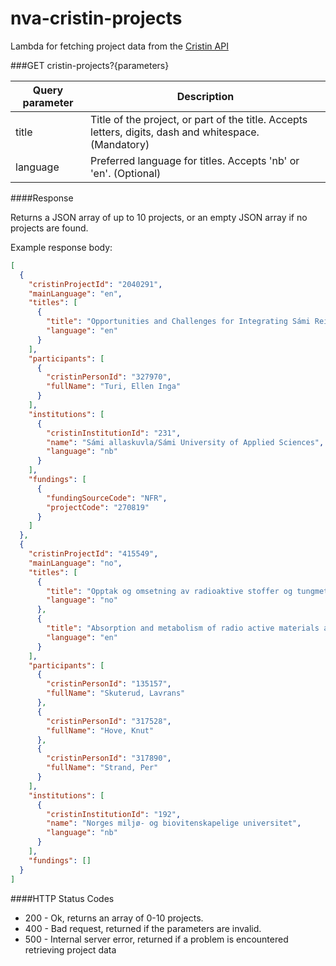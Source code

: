 # nva-cristin-projects

Lambda for fetching project data from the [Cristin API](https://api.cristin.no/v2/doc/index.html)


###GET cristin-projects?{parameters}

| Query parameter | Description |
| ------ | ------ |
| title | Title of the project, or part of the title. Accepts letters, digits, dash and whitespace. (Mandatory) |
| language | Preferred language for titles. Accepts 'nb' or 'en'. (Optional) |


####Response

Returns a JSON array of up to 10 projects, or an empty JSON array if no projects are found.

Example response body:

```json
[
  {
    "cristinProjectId": "2040291",
    "mainLanguage": "en",
    "titles": [
      {
        "title": "Opportunities and Challenges for Integrating Sámi Reindeer Herding Traditional Environmental Knowledge in Environmental Governance",
        "language": "en"
      }
    ],
    "participants": [
      {
        "cristinPersonId": "327970",
        "fullName": "Turi, Ellen Inga"
      }
    ],
    "institutions": [
      {
        "cristinInstitutionId": "231",
        "name": "Sámi allaskuvla/Sámi University of Applied Sciences",
        "language": "nb"
      }
    ],
    "fundings": [
      {
        "fundingSourceCode": "NFR",
        "projectCode": "270819"
      }
    ]
  },
  {
    "cristinProjectId": "415549",
    "mainLanguage": "no",
    "titles": [
      {
        "title": "Opptak og omsetning av radioaktive stoffer og tungmetall i reinsdyr",
        "language": "no"
      },
      {
        "title": "Absorption and metabolism of radio active materials and heavy metals in reindeer",
        "language": "en"
      }
    ],
    "participants": [
      {
        "cristinPersonId": "135157",
        "fullName": "Skuterud, Lavrans"
      },
      {
        "cristinPersonId": "317528",
        "fullName": "Hove, Knut"
      },
      {
        "cristinPersonId": "317890",
        "fullName": "Strand, Per"
      }
    ],
    "institutions": [
      {
        "cristinInstitutionId": "192",
        "name": "Norges miljø- og biovitenskapelige universitet",
        "language": "nb"
      }
    ],
    "fundings": []
  }
]
```


####HTTP Status Codes

* 200 - Ok, returns an array of 0-10 projects.
* 400 - Bad request, returned if the parameters are invalid.
* 500 - Internal server error, returned if a problem is encountered retrieving project data